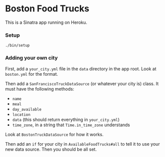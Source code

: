 # Boston Food Trucks

This is a Sinatra app running on Heroku.

### Setup

    ./bin/setup

### Adding your own city

First, add a `your_city.yml` file in the `data` directory in the app root. Look
at `boston.yml` for the format.

Then add a `SanFranciscoTruckDataSource` (or whatever your city is) class. It
must have the following methods:

* `name`
* `meal`
* `day_available`
* `location`
* `data` (this should return everything in `your_city.yml`)
* `time_zone`, in a string that `Time.in_time_zone` understands

Look at `BostonTruckDataSource` for how it works.

Then add an `if` for your city in `AvailableFoodTrucks#all` to tell it to use
your new data source. Then you should be all set.
